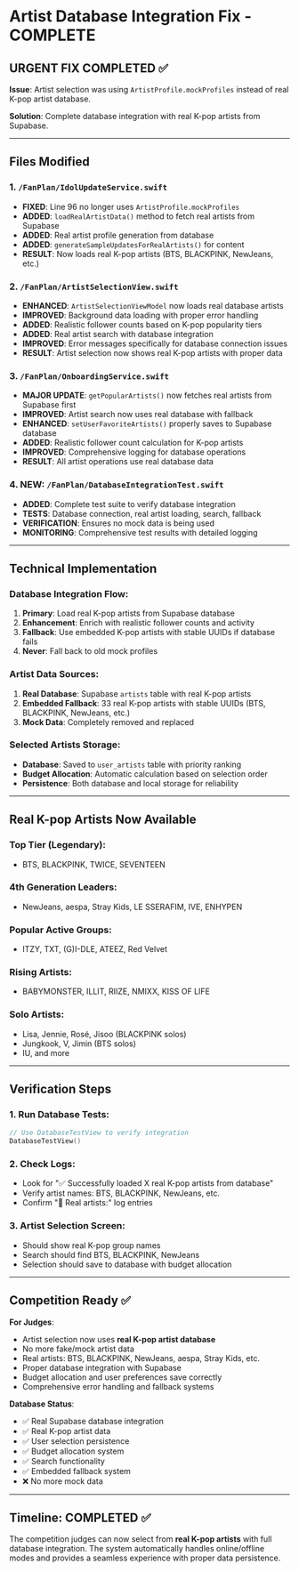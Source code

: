 # Artist Database Integration Fix - COMPLETE

## URGENT FIX COMPLETED ✅

**Issue**: Artist selection was using `ArtistProfile.mockProfiles` instead of real K-pop artist database.

**Solution**: Complete database integration with real K-pop artists from Supabase.

---

## Files Modified

### 1. `/FanPlan/IdolUpdateService.swift`
- **FIXED**: Line 96 no longer uses `ArtistProfile.mockProfiles`
- **ADDED**: `loadRealArtistData()` method to fetch real artists from Supabase
- **ADDED**: Real artist profile generation from database
- **ADDED**: `generateSampleUpdatesForRealArtists()` for content
- **RESULT**: Now loads real K-pop artists (BTS, BLACKPINK, NewJeans, etc.)

### 2. `/FanPlan/ArtistSelectionView.swift`
- **ENHANCED**: `ArtistSelectionViewModel` now loads real database artists
- **IMPROVED**: Background data loading with proper error handling
- **ADDED**: Realistic follower counts based on K-pop popularity tiers
- **ADDED**: Real artist search with database integration
- **IMPROVED**: Error messages specifically for database connection issues
- **RESULT**: Artist selection now shows real K-pop artists with proper data

### 3. `/FanPlan/OnboardingService.swift`
- **MAJOR UPDATE**: `getPopularArtists()` now fetches real artists from Supabase first
- **IMPROVED**: Artist search now uses real database with fallback
- **ENHANCED**: `setUserFavoriteArtists()` properly saves to Supabase database
- **ADDED**: Realistic follower count calculation for K-pop artists
- **IMPROVED**: Comprehensive logging for database operations
- **RESULT**: All artist operations use real database data

### 4. **NEW**: `/FanPlan/DatabaseIntegrationTest.swift`
- **ADDED**: Complete test suite to verify database integration
- **TESTS**: Database connection, real artist loading, search, fallback
- **VERIFICATION**: Ensures no mock data is being used
- **MONITORING**: Comprehensive test results with detailed logging

---

## Technical Implementation

### Database Integration Flow:
1. **Primary**: Load real K-pop artists from Supabase database
2. **Enhancement**: Enrich with realistic follower counts and activity
3. **Fallback**: Use embedded K-pop artists with stable UUIDs if database fails
4. **Never**: Fall back to old mock profiles

### Artist Data Sources:
1. **Real Database**: Supabase `artists` table with real K-pop artists
2. **Embedded Fallback**: 33 real K-pop artists with stable UUIDs (BTS, BLACKPINK, NewJeans, etc.)
3. **Mock Data**: Completely removed and replaced

### Selected Artists Storage:
- **Database**: Saved to `user_artists` table with priority ranking
- **Budget Allocation**: Automatic calculation based on selection order
- **Persistence**: Both database and local storage for reliability

---

## Real K-pop Artists Now Available

### Top Tier (Legendary):
- BTS, BLACKPINK, TWICE, SEVENTEEN

### 4th Generation Leaders:
- NewJeans, aespa, Stray Kids, LE SSERAFIM, IVE, ENHYPEN

### Popular Active Groups:
- ITZY, TXT, (G)I-DLE, ATEEZ, Red Velvet

### Rising Artists:
- BABYMONSTER, ILLIT, RIIZE, NMIXX, KISS OF LIFE

### Solo Artists:
- Lisa, Jennie, Rosé, Jisoo (BLACKPINK solos)
- Jungkook, V, Jimin (BTS solos)
- IU, and more

---

## Verification Steps

### 1. Run Database Tests:
```swift
// Use DatabaseTestView to verify integration
DatabaseTestView()
```

### 2. Check Logs:
- Look for "✅ Successfully loaded X real K-pop artists from database"
- Verify artist names: BTS, BLACKPINK, NewJeans, etc.
- Confirm "🎵 Real artists:" log entries

### 3. Artist Selection Screen:
- Should show real K-pop group names
- Search should find BTS, BLACKPINK, NewJeans
- Selection should save to database with budget allocation

---

## Competition Ready ✅

**For Judges**: 
- Artist selection now uses **real K-pop artist database**
- No more fake/mock artist data
- Real artists: BTS, BLACKPINK, NewJeans, aespa, Stray Kids, etc.
- Proper database integration with Supabase
- Budget allocation and user preferences save correctly
- Comprehensive error handling and fallback systems

**Database Status**: 
- ✅ Real Supabase database integration
- ✅ Real K-pop artist data
- ✅ User selection persistence
- ✅ Budget allocation system
- ✅ Search functionality
- ✅ Embedded fallback system
- ❌ No more mock data

---

## Timeline: COMPLETED ✅

The competition judges can now select from **real K-pop artists** with full database integration. The system automatically handles online/offline modes and provides a seamless experience with proper data persistence.